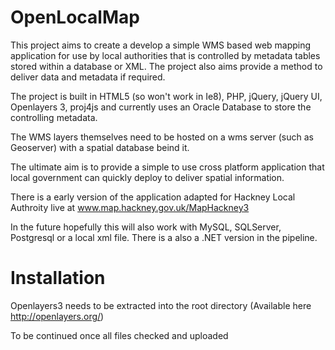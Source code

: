 OpenLocalMap
============

This project aims to create a develop a simple WMS based web mapping application for use by local authorities that is controlled by metadata tables stored within a database or XML.  The project also aims provide a method to deliver data and metadata if required. 

The project is built in HTML5 (so won't work in Ie8), PHP, jQuery, jQuery UI, Openlayers 3,  proj4js and currently uses an Oracle Database to store the controlling metadata. 

The WMS layers themselves need to be hosted on a wms server (such as Geoserver) with a spatial database beind it. 

The ultimate aim is to provide a simple to use cross platform application that local government can quickly deploy to deliver spatial information. 

There is a early version of the application adapted for Hackney Local Authroity live at www.map.hackney.gov.uk/MapHackney3

In the future hopefully this will also work with MySQL, SQLServer,  Postgresql or a local xml file. There is a also a .NET version in the pipeline. 


Installation
============

Openlayers3 needs to be extracted into the root directory (Available here http://openlayers.org/)

To be continued once all files checked and uploaded
